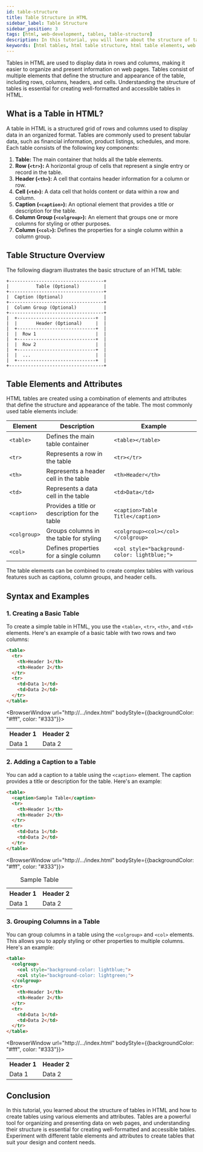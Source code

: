```yaml
---
id: table-structure
title: Table Structure in HTML
sidebar_label: Table Structure
sidebar_position: 3
tags: [html, web-development, tables, table-structure]
description: In this tutorial, you will learn about the structure of tables in HTML. Tables are used to display data in rows and columns, making it easier to organize and present information on web pages.
keywords: [html tables, html table structure, html table elements, web development, html tutorial]
---
```


Tables in HTML are used to display data in rows and columns, making it easier to organize and present information on web pages. Tables consist of multiple elements that define the structure and appearance of the table, including rows, columns, headers, and cells. Understanding the structure of tables is essential for creating well-formatted and accessible tables in HTML.

<AdsComponent />

## What is a Table in HTML?

A table in HTML is a structured grid of rows and columns used to display data in an organized format. Tables are commonly used to present tabular data, such as financial information, product listings, schedules, and more. Each table consists of the following key components:

1. **Table:** The main container that holds all the table elements.
2. **Row (`<tr>`):** A horizontal group of cells that represent a single entry or record in the table.
3. **Header (`<th>`):** A cell that contains header information for a column or row.
4. **Cell (`<td>`):** A data cell that holds content or data within a row and column.
5. **Caption (`<caption>`):** An optional element that provides a title or description for the table.
6. **Column Group (`<colgroup>`):** An element that groups one or more columns for styling or other purposes.
7. **Column (`<col>`):** Defines the properties for a single column within a column group.

## Table Structure Overview

The following diagram illustrates the basic structure of an HTML table:

```plaintext
+-----------------------------------+
|          Table (Optional)         |
+-----------------------------------+
|  Caption (Optional)               |
+-----------------------------------+
|  Column Group (Optional)          |
+-----------------------------------+
|  +-----------------------------+  |
|  |       Header (Optional)     |  |
|  +-----------------------------+  |
|  |  Row 1                      |  |
|  +-----------------------------+  |
|  |  Row 2                      |  |
|  +-----------------------------+  |
|  |  ...                        |  |
|  +-----------------------------+  |
+-----------------------------------+
```

## Table Elements and Attributes

HTML tables are created using a combination of elements and attributes that define the structure and appearance of the table. The most commonly used table elements include:

| Element       | Description                                      | Example                                      |
|---------------|--------------------------------------------------|----------------------------------------------|
| `<table>`     | Defines the main table container                 | `<table></table>`                           |
| `<tr>`        | Represents a row in the table                    | `<tr></tr>`                                  |
| `<th>`        | Represents a header cell in the table             | `<th>Header</th>`                            |
| `<td>`        | Represents a data cell in the table               | `<td>Data</td>`                              |
| `<caption>`   | Provides a title or description for the table     | `<caption>Table Title</caption>`             |
| `<colgroup>`  | Groups columns in the table for styling           | `<colgroup><col></col></colgroup>`           |
| `<col>`       | Defines properties for a single column            | `<col style="background-color: lightblue;">` |

The table elements can be combined to create complex tables with various features such as captions, column groups, and header cells.

<AdsComponent />

## Syntax and Examples

### 1. Creating a Basic Table

To create a simple table in HTML, you use the `<table>`, `<tr>`, `<th>`, and `<td>` elements. Here's an example of a basic table with two rows and two columns:

```html title="index.html"
<table>
  <tr>
    <th>Header 1</th>
    <th>Header 2</th>
  </tr>
  <tr>
    <td>Data 1</td>
    <td>Data 2</td>
  </tr>
</table>
```

<BrowserWindow url="http://.../index.html" bodyStyle={{backgroundColor: "#fff", color: "#333"}}>
  <table>
    <tr>
      <th>Header 1</th>
      <th>Header 2</th>
    </tr>
    <tr>
      <td>Data 1</td>
      <td>Data 2</td>
    </tr>
  </table>
</BrowserWindow>

### 2. Adding a Caption to a Table

You can add a caption to a table using the `<caption>` element. The caption provides a title or description for the table. Here's an example:

```html title="index.html"
<table>
  <caption>Sample Table</caption>
  <tr>
    <th>Header 1</th>
    <th>Header 2</th>
  </tr>
  <tr>
    <td>Data 1</td>
    <td>Data 2</td>
  </tr>
</table>
```

<BrowserWindow url="http://.../index.html" bodyStyle={{backgroundColor: "#fff", color: "#333"}}>
  <table>
    <caption>Sample Table</caption>
    <tr>
      <th>Header 1</th>
      <th>Header 2</th>
    </tr>
    <tr>
      <td>Data 1</td>
      <td>Data 2</td>
    </tr>
  </table>
</BrowserWindow>

<AdsComponent />

### 3. Grouping Columns in a Table

You can group columns in a table using the `<colgroup>` and `<col>` elements. This allows you to apply styling or other properties to multiple columns. Here's an example:

```html title="index.html"
<table>
  <colgroup>
    <col style="background-color: lightblue;">
    <col style="background-color: lightgreen;">
  </colgroup>
  <tr>
    <th>Header 1</th>
    <th>Header 2</th>
  </tr>
  <tr>
    <td>Data 1</td>
    <td>Data 2</td>
  </tr>
</table>
```

<BrowserWindow url="http://.../index.html" bodyStyle={{backgroundColor: "#fff", color: "#333"}}>
  <table>
    <colgroup>
      <col style={{backgroundColor: "lightblue"}} />
      <col style={{backgroundColor: "lightgreen"}} />
    </colgroup>
    <tr>
      <th>Header 1</th>
      <th>Header 2</th>
    </tr>
    <tr>
      <td>Data 1</td>
      <td>Data 2</td>
    </tr>
  </table>
</BrowserWindow>


## Conclusion

In this tutorial, you learned about the structure of tables in HTML and how to create tables using various elements and attributes. Tables are a powerful tool for organizing and presenting data on web pages, and understanding their structure is essential for creating well-formatted and accessible tables. Experiment with different table elements and attributes to create tables that suit your design and content needs.